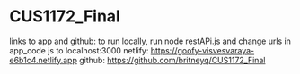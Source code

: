 # CUS1172_Final 
links to app and github: to run locally, run node restAPi.js and change urls in app_code js to localhost:3000
netlify: https://goofy-visvesvaraya-e6b1c4.netlify.app
github: https://github.com/britneyq/CUS1172_Final
